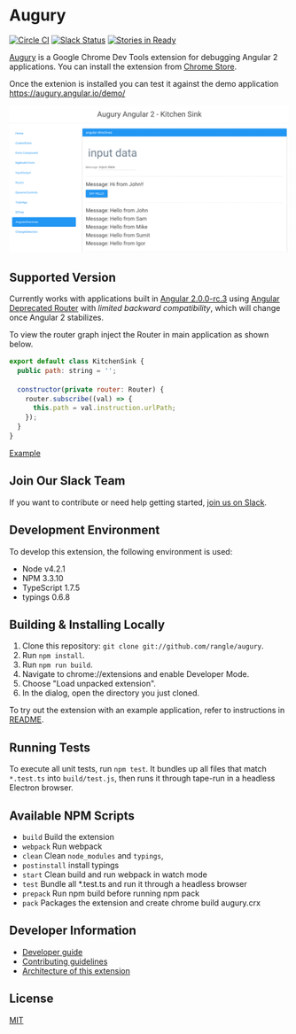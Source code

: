 # Augury

[![Circle CI](https://circleci.com/gh/rangle/augury.svg?style=svg)](https://circleci.com/gh/rangle/augury) [![Slack Status](https://augury-slack.herokuapp.com/badge.svg)](https://augury-slack.herokuapp.com)
[![Stories in Ready](https://badge.waffle.io/rangle/augury.svg?label=ready&title=Ready)](https://waffle.io/rangle/augury)

[Augury](https://augury.angular.io/) is a Google Chrome Dev Tools extension for debugging Angular 2 applications. You can install the extension from [Chrome Store](https://chrome.google.com/webstore/detail/augury/elgalmkoelokbchhkhacckoklkejnhcd).

Once the extenion is installed you can test it against the demo application https://augury.angular.io/demo/

![Screenshot of Augury](assets/screenloop.gif)

## Supported Version

Currently works with applications built in [Angular 2.0.0-rc.3](https://github.com/angular/angular/blob/master/CHANGELOG.md#200-rc3-2016-06-21) using [Angular Deprecated Router](https://angular.io/docs/ts/latest/guide/router-deprecated.html) with _limited backward compatibility_, which will change once Angular 2 stabilizes. 

To view the router graph inject the Router in main application as shown below.
```js
export default class KitchenSink {
  public path: string = '';

  constructor(private router: Router) {
    router.subscribe((val) => {
      this.path = val.instruction.urlPath;
    });
  }
}
```
[Example](https://github.com/rangle/augury/blob/dev/example-apps/kitchen-sink-example/source/containers/kitchen-sink.ts)

## Join Our Slack Team

If you want to contribute or need help getting started, [join us on Slack](https://augury-slack.herokuapp.com).

## Development Environment

To develop this extension, the following environment is used:

* Node v4.2.1
* NPM 3.3.10
* TypeScript 1.7.5
* typings 0.6.8

## Building & Installing Locally

1. Clone this repository: `git clone git://github.com/rangle/augury`.
2. Run `npm install`.
3. Run `npm run build`.
4. Navigate to chrome://extensions and enable Developer Mode.
5. Choose "Load unpacked extension".
6. In the dialog, open the directory you just cloned.

To try out the extension with an example application, refer to instructions in [README](./example-apps/kitchen-sink-example/README.md).

## Running Tests

To execute all unit tests, run `npm test`. It bundles up all files that match `*.test.ts` into `build/test.js`, then runs it through tape-run in a headless Electron browser.

## Available NPM Scripts

- `build` Build the extension
- `webpack` Run webpack
- `clean` Clean `node_modules` and `typings`,
- `postinstall` install typings
- `start` Clean build and run webpack in watch mode
- `test` Bundle all *.test.ts and run it through a headless browser
- `prepack` Run npm build before running npm pack
- `pack` Packages the extension and create chrome build augury.crx

## Developer Information

- [Developer guide](https://github.com/rangle/augury/wiki)
- [Contributing guidelines](CONTRIBUTING.md)
- [Architecture of this extension](./docs/ARCHITECTURE.md)

## License
[MIT](LICENSE)

